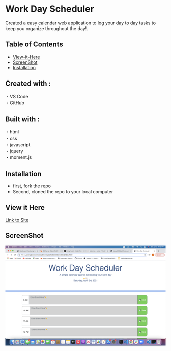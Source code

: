 # Work Day Scheduler

Created a easy calendar web application to log your day to day tasks to keep you organize throughout the day!.

## Table of Contents
  - [View-it-Here](#View-it-Here)
  - [ScreenShot](#Screenshot)
  - [Installation](#Installation)

## Created with : <br>
・VS Code <br>
・GitHub

## Built with : <br>
・html <br>
・css <br>
・javascript <br>
・jquery <br>
・moment.js

## Installation
* first, fork the repo <br>
* Second, cloned the repo to your local computer

## View it Here
[Link to Site](https://jesse2360.github.io/wk5Scheduler/)

## ScreenShot
![photo](https://github.com/Jesse2360/wk5Scheduler/blob/0913011fd38f94c4c374eeaa2bb2a8ff29ce1d6b/Screen%20Shot%20scheduler.png)